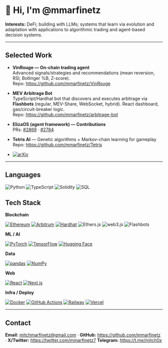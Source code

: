 # 👋 Hi, I'm @mmarfinetz

**Interests:** DeFi; building with LLMs; systems that learn via evolution and adaptation with applications to algorithmic trading and agent-based decision systems.

---

## Selected Work
- **VinRouge — On-chain trading agent**  
  Advanced signals/strategies and recommendations (mean reversion, RSI, Bollinger %B, Z-score).  
  Repo: https://github.com/mmarfinetz/VinRouge

- **MEV Arbitrage Bot**  
  TypeScript/Hardhat bot that discovers and executes arbitrage via **Flashbots** (regular, MEV-Share, WebSocket, hybrid). React dashboard, gas/circuit-breaker logic.  
  Repo: https://github.com/mmarfinetz/arbitrage-bot

- **ElizaOS (agent framework) — Contributions**  
  PRs: [#2869](https://github.com/elizaOS/eliza/pull/2869) · [#2784](https://github.com/elizaOS/eliza/pull/2784)

- **Tetris AI** — Genetic algorithms + Markov-chain learning for gameplay  
  Repo: https://github.com/mmarfinetz/Tetris

- [![arXiv](https://img.shields.io/badge/arXiv-2510.21647-b31b1b.svg)](https://arxiv.org/abs/2510.21647)


---

## Languages
![Python](https://img.shields.io/badge/Python-3776AB?style=for-the-badge&logo=python&logoColor=white)
![TypeScript](https://img.shields.io/badge/TypeScript-3178C6?style=for-the-badge&logo=typescript&logoColor=white)
![Solidity](https://img.shields.io/badge/Solidity-363636?style=for-the-badge&logo=solidity&logoColor=white)
![SQL](https://img.shields.io/badge/SQL-4479A1?style=for-the-badge)

## Tech Stack

**Blockchain**
  
[![Ethereum](https://img.shields.io/badge/Ethereum-3C3C3D?style=for-the-badge&logo=ethereum&logoColor=white)](https://ethereum.org)
[![Arbitrum](https://img.shields.io/badge/Arbitrum-2D374B?style=for-the-badge&logo=arbitrum&logoColor=white)](https://arbitrum.io)
[![Hardhat](https://img.shields.io/badge/Hardhat-FFF100?style=for-the-badge&logo=hardhat&logoColor=000)](https://hardhat.org)
![Ethers.js](https://img.shields.io/badge/Ethers.js-253858?style=for-the-badge)
![web3.js](https://img.shields.io/badge/web3.js-F16822?style=for-the-badge)
![Flashbots](https://img.shields.io/badge/Flashbots-0E0E0E?style=for-the-badge)

**ML / AI**

[![PyTorch](https://img.shields.io/badge/PyTorch-EE4C2C?style=for-the-badge&logo=pytorch&logoColor=white)](https://pytorch.org)
[![TensorFlow](https://img.shields.io/badge/TensorFlow-FF6F00?style=for-the-badge&logo=tensorflow&logoColor=white)](https://tensorflow.org)
[![Hugging Face](https://img.shields.io/badge/Hugging%20Face-FFD21E?style=for-the-badge&logo=huggingface&logoColor=000)](https://huggingface.co)


**Data**

[![pandas](https://img.shields.io/badge/pandas-150458?style=for-the-badge&logo=pandas&logoColor=white)](https://pandas.pydata.org)
[![NumPy](https://img.shields.io/badge/NumPy-013243?style=for-the-badge&logo=numpy&logoColor=white)](https://numpy.org)

**Web**

[![React](https://img.shields.io/badge/React-61DAFB?style=for-the-badge&logo=react&logoColor=000)](https://react.dev)
[![Next.js](https://img.shields.io/badge/Next.js-000000?style=for-the-badge&logo=next.js&logoColor=white)](https://nextjs.org)

**Infra / Deploy**

[![Docker](https://img.shields.io/badge/Docker-2496ED?style=for-the-badge&logo=docker&logoColor=white)](https://www.docker.com)
[![GitHub Actions](https://img.shields.io/badge/GitHub%20Actions-2088FF?style=for-the-badge&logo=githubactions&logoColor=white)](https://github.com/features/actions)
[![Railway](https://img.shields.io/badge/Railway-0B0D0E?style=for-the-badge&logo=railway&logoColor=white)](https://railway.app)
[![Vercel](https://img.shields.io/badge/Vercel-000000?style=for-the-badge&logo=vercel&logoColor=white)](https://vercel.com)

---

## Contact
**Email:** mitchmarfinetz@gmail.com · **GitHub:** https://github.com/mmarfinetz · **X/Twitter:** https://twitter.com/mmarfinetz7 **Telegram:** https://t.me/mitch0x


